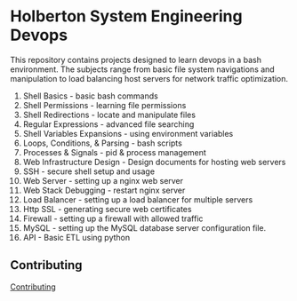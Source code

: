 Holberton System Engineering Devops
=============

This repository contains projects designed to learn devops in a bash environment. The subjects range from basic file system navigations and manipulation to load balancing host servers for network traffic optimization.

1. Shell Basics - basic bash commands
2. Shell Permissions - learning file permissions
3. Shell Redirections - locate and manipulate files
4. Regular Expressions - advanced file searching
5. Shell Variables Expansions - using environment variables
6. Loops, Conditions, & Parsing - bash scripts
7. Processes & Signals - pid & process management
8. Web Infrastructure Design - Design documents for hosting web servers
9. SSH - secure shell setup and usage
10. Web Server - setting up a nginx web server
11. Web Stack Debugging - restart nginx server
12. Load Balancer - setting up a load balancer for multiple servers
13. Http SSL - generating secure web certificates
14. Firewall - setting up a firewall with allowed traffic
15. MySQL - setting up the MySQL database server configuration file.
16. API - Basic ETL using python

Contributing
------------

[Contributing](https://www.github.com/Valinor13)

